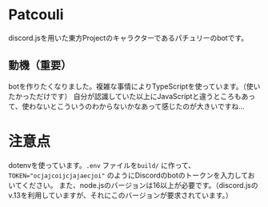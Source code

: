 # Patcouli
discord.jsを用いた東方Projectのキャラクターであるパチュリーのbotです。

## 動機（重要）
botを作りたくなりました。複雑な事情によりTypeScriptを使っています。（使いたかっただけです）
自分が認識していた以上にJavaScriptと違うところもあって、使わないとこういうのわからないかなあって感じたのが大きいですね...

# 注意点
dotenvを使っています。`.env` ファイルを`build/` に作って、`TOKEN="ocjajcoijcjajaecjoi"` のようにDiscordのbotのトークンを入力しておいてください。
また、node.jsのバージョンは16以上が必要です。（discord.jsのv.13を利用していますが、それにこのバージョンが要求されています。）